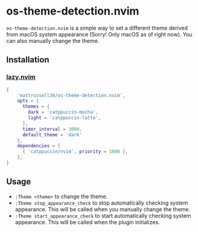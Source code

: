 # os-theme-detection.nvim

`os-theme-detection.nvim` is a simple way to set a different theme derived from macOS system appearance (Sorry! Only macOS as of right now). You can also manually change the theme.

## Installation

### [lazy.nvim](https://github.com/folke/lazy.nvim)

```lua
{
    'mattrussell36/os-theme-detection.nvim',
    opts = {
      themes = {
        dark = 'catppuccin-mocha',
        light = 'catppuccin-latte',
      },
      timer_interval = 3000,
      default_theme = 'dark'
    },
    dependencies = {
      { 'catppuccin/nvim', priority = 1000 },
    },
}
```

## Usage

- `:Theme <theme>` to change the theme.
- `:Theme stop_appearance_check` to stop automatically checking system appearance. This will be called when you manually change the theme.
- `:Theme start_appearance_check` to start automatically checking system appearance. This will be called when the plugin initializes.

